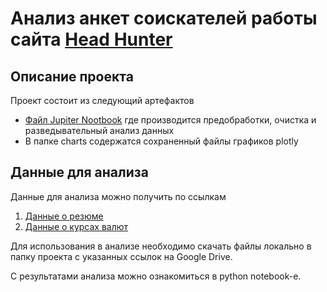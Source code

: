 # Анализ анкет соискателей работы сайта [Head Hunter](https://hh.ru)

## Описание проекта

Проект состоит из следующий артефактов
- [Файл Jupiter Nootbook](<Project-1. hh analysis.ipynb>) где производится предобработки, очистка и разведывательный анализ данных
- В папке charts содержатся сохраненный файлы графиков plotly

## Данные для анализа

Данные для анализа можно получить по ссылкам
1. [Данные о резюме](https://drive.google.com/file/d/1Kva0AKVBlPl0x98hdn7NQkkgFJnomLct/view?usp=sharing)
2. [Данные о курсах валют](https://drive.google.com/file/d/1_6sM8WpxfAuVPd6OXZpZ9Bci-jDRpw49/view?usp=sharing)

Для использования в анализе необходимо скачать файлы локально в папку проекта с указанных ссылок на Google Drive.

С результатами анализа можно ознакомиться в python notebook-e.